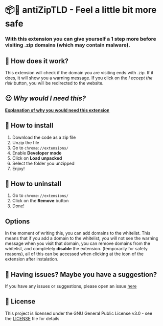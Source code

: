# 📦🚫 antiZipTLD - Feel a little bit more safe
### With this extension you can give yourself a 1 step more before visiting **.zip** domains (which may contain malware).
## 🚧 How does it work?
This extension will check if the domain you are visiting ends with .zip. If it does, it will show you a warning message. If you click on the *I accept the risk* button, you will be redirected to the website.
## 😐 *Why would I need this?*
**[Explanation of why you would need this extension](https://www.youtube.com/watch?v=GCVJsz7EODA)**
## 💭 How to install
1. Download the code as a zip file
2. Unzip the file
3. Go to `chrome://extensions/`
4. Enable **Developer mode**
5. Click on **Load unpacked**
6. Select the folder you unzipped
7. Enjoy!
## 💭 How to uninstall
1. Go to `chrome://extensions/`
2. Click on the **Remove** button
3. Done!

## Options
In the moment of writing this, you can add domains to the whitelist. This means that if you add a domain to the whitelist, you will not see the warning message when you visit that domain, you can remove domains from the whitelist, and completely **disable** the extension. (temporarily for safety reasons), all of this can be accessed when clicking at the icon of the extension after instalation.

## 🤔 Having issues? Maybe you have a suggestion?
If you have any issues or suggestions, please open an issue [here](https://github.com/kbd0t/antiZipTLD/issues/new/)

## 📝 License
This project is licensed under the GNU General Public License v3.0 - see the [LICENSE](LICENSE) file for details
